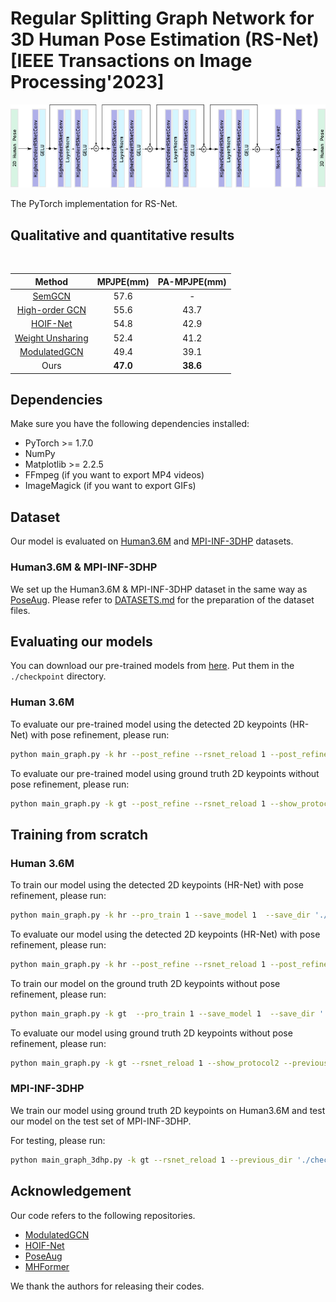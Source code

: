 # Regular Splitting Graph Network for 3D Human Pose Estimation (RS-Net) [IEEE Transactions on Image Processing'2023]
<p align="center"><img src="./demo/Network_Architechture.png", width="600" alt="" /></p>
The PyTorch implementation for RS-Net.

## Qualitative and quantitative results
<p align="center"><img src="demo/dance.gif", width="400"  alt="" /></p>

| Method | MPJPE(mm) | PA-MPJPE(mm) |
|  :----:  | :----: | :----: |
| [SemGCN](https://github.com/garyzhao/SemGCN) | 57.6 | - |
| [High-order GCN](https://github.com/ZhimingZo/HGCN) | 55.6 | 43.7 |
| [HOIF-Net](https://github.com/happyvictor008/Higher-Order-Implicit-Fairing-Networks-for-3D-Human-Pose-Estimation) | 54.8 | 42.9 |
| [Weight Unsharing](https://github.com/tamasino52/Any-GCN) | 52.4 | 41.2 |
| [ModulatedGCN](https://github.com/ZhimingZo/Modulated-GCN) | 49.4 | 39.1 |
| Ours | **47.0** | **38.6** |

## Dependencies

Make sure you have the following dependencies installed:

* PyTorch >= 1.7.0
* NumPy
* Matplotlib >= 2.2.5
* FFmpeg (if you want to export MP4 videos)
* ImageMagick (if you want to export GIFs)

## Dataset

Our model is evaluated on [Human3.6M](http://vision.imar.ro/human3.6m) and [MPI-INF-3DHP](https://vcai.mpi-inf.mpg.de/3dhp-dataset/) datasets. 

### Human3.6M & MPI-INF-3DHP
We set up the Human3.6M & MPI-INF-3DHP dataset in the same way as [PoseAug](https://github.com/jfzhang95/PoseAug). Please refer to [DATASETS.md](https://github.com/jfzhang95/PoseAug/blob/main/DATASETS.md) for the preparation of the dataset files.


## Evaluating our models
You can download our pre-trained models from [here](https://drive.google.com/drive/folders/1gWk1B-q-220XR-9MqdlqJFtUI3eBVJe6?usp=sharing). Put them in the `./checkpoint` directory.
### Human 3.6M

To evaluate our pre-trained model using the detected 2D keypoints (HR-Net) with pose refinement, please run:
```bash
python main_graph.py -k hr --post_refine --rsnet_reload 1 --post_refine_reload 1 --save_out_type post --show_protocol2 --previous_dir './checkpoint' --save_dir './checkpoint/result/' --rsnet_model model_rsnet_2_eva_post_4704.pth --post_refine_model model_post_refine_2_eva_post_4704.pth --nepoch 2 -z 96 --batchSize 512
```

To evaluate our pre-trained model using ground truth 2D keypoints without pose refinement, please run:
```bash
python main_graph.py -k gt --post_refine --rsnet_reload 1 --show_protocol2 --previous_dir './checkpoint/' --rsnet_model '[model_rsnet]' --post_refine_model '[model_post_refine]' --nepoch 2 -z 64 --batchSize 128
```

## Training from scratch
### Human 3.6M

To train our model using the detected 2D keypoints (HR-Net) with pose refinement, please run:
```bash
python main_graph.py -k hr --pro_train 1 --save_model 1  --save_dir './checkpoint' --show_protocol2  --post_refine --save_out_type post -z 96 --batchSize 512 --nepoch 31
```

To evaluate our model using the detected 2D keypoints (HR-Net) with pose refinement, please run:
```bash
python main_graph.py -k hr --post_refine --rsnet_reload 1 --post_refine_reload 1 --save_out_type post --show_protocol2 --previous_dir './checkpoint/' --rsnet_model '[model_rsnet]' --post_refine_model '[model_post_refine]' --nepoch 2 -z 96 --batchSize 512
```

To train our model on the ground truth 2D keypoints without pose refinement, please run:
```bash
python main_graph.py -k gt  --pro_train 1 --save_model 1  --save_dir './checkpoint' --show_protocol2  -z 64 --batchSize 128 --nepoch 31
```

To evaluate our model using ground truth 2D keypoints without pose refinement, please run:
```bash
python main_graph.py -k gt --rsnet_reload 1 --show_protocol2 --previous_dir './checkpoint/' --rsnet_model '[model_rsnet]' --nepoch 2 -z 64 --batchSize 128
```

### MPI-INF-3DHP
We train our model using ground truth 2D keypoints on Human3.6M and test our model on the test set of MPI-INF-3DHP.

For testing, please run:
```bash
python main_graph_3dhp.py -k gt --rsnet_reload 1 --previous_dir './checkpoint/' --rsnet_model '[model_rsnet]'
```

## Acknowledgement
Our code refers to the following repositories.
* [ModulatedGCN](https://github.com/ZhimingZo/Modulated-GCN)
* [HOIF-Net](https://github.com/happyvictor008/Higher-Order-Implicit-Fairing-Networks-for-3D-Human-Pose-Estimation)
* [PoseAug](https://github.com/jfzhang95/PoseAug)
* [MHFormer](https://github.com/Vegetebird/MHFormer)

We thank the authors for releasing their codes.